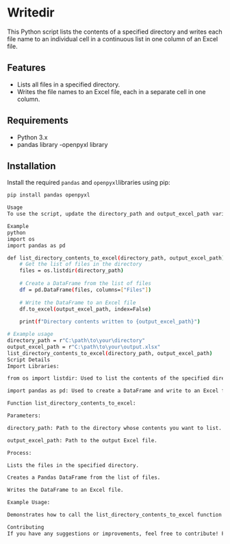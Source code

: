 # Writedir

This Python script lists the contents of a specified directory and writes each file name to an individual cell in a continuous list in one column of an Excel file. 

## Features

- Lists all files in a specified directory.
- Writes the file names to an Excel file, each in a separate cell in one column.

## Requirements

- Python 3.x
- pandas library
-openpyxl library

## Installation

Install the required `pandas` and `openpyxl`libraries using pip:

```sh
pip install pandas openpyxl

Usage
To use the script, update the directory_path and output_excel_path variables with your desired paths and run the script.

Example
python
import os
import pandas as pd

def list_directory_contents_to_excel(directory_path, output_excel_path):
    # Get the list of files in the directory
    files = os.listdir(directory_path)
    
    # Create a DataFrame from the list of files
    df = pd.DataFrame(files, columns=["Files"])
    
    # Write the DataFrame to an Excel file
    df.to_excel(output_excel_path, index=False)
    
    print(f"Directory contents written to {output_excel_path}")

# Example usage
directory_path = r"C:\path\to\your\directory"
output_excel_path = r"C:\path\to\your\output.xlsx"
list_directory_contents_to_excel(directory_path, output_excel_path)
Script Details
Import Libraries:

from os import listdir: Used to list the contents of the specified directory.

import pandas as pd: Used to create a DataFrame and write to an Excel file.

Function list_directory_contents_to_excel:

Parameters:

directory_path: Path to the directory whose contents you want to list.

output_excel_path: Path to the output Excel file.

Process:

Lists the files in the specified directory.

Creates a Pandas DataFrame from the list of files.

Writes the DataFrame to an Excel file.

Example Usage:

Demonstrates how to call the list_directory_contents_to_excel function with example file paths.

Contributing
If you have any suggestions or improvements, feel free to contribute! Fork the repository and create a pull request with your changes.